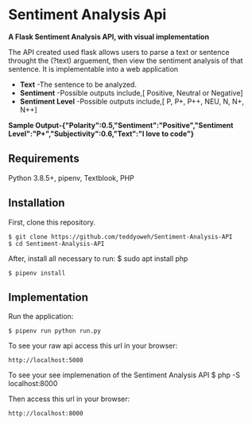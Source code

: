 # Sentiment Analysis Api

**A Flask Sentiment Analysis API, with visual implementation**

The API created used flask allows users to parse a text or sentence throught the (?text) arguement, then view the sentiment analysis of that sentence. It is implementable into a web application

* **Text** -The sentence to be analyzed.
* **Sentiment** -Possible outputs include,[ Positive, Neutral or Negative]
* **Sentiment Level** -Possible outputs include,[ P, P+, P++, NEU,  N, N+, N++]


 **Sample Output-{"Polarity":0.5,"Sentiment":"Positive","Sentiment Level":"P+","Subjectivity":0.6,"Text":"I love to code"}**
 
## Requirements

Python 3.8.5+, pipenv, Textblook, PHP

## Installation

First, clone this repository.

    $ git clone https://github.com/teddyoweh/Sentiment-Analysis-API
    $ cd Sentiment-Analysis-API

After, install all necessary to run:
    $ sudo apt install php

    $ pipenv install


## Implementation
Run the application:

	$ pipenv run python run.py

To see your raw api access this url in your browser: 

	http://localhost:5000

 
To see your see implemenation of the Sentiment Analysis API 
    $ php -S localhost:8000


Then access this url in your browser: 

    http://localhost:8000